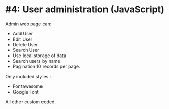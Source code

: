 # #4: User administration (JavaScript)

Admin web page can: 

* Add User
* Edit User
* Delete User
* Search User
* Use local storage of data 
* Search users by name
* Pagination 10 records per page.

Only included styles : 

* Fontawesome 
* Google Font

All other custom coded.

